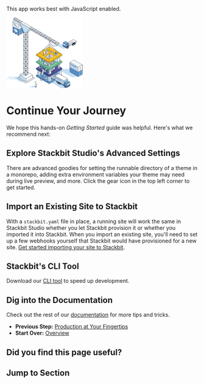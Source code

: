 This app works best with JavaScript enabled.



























![Stackbit](/docs/images/stackbit-crane-sm.png)

Continue Your Journey
=====================

We hope this hands-on *Getting Started* guide was helpful. Here's what we recommend next:

<a href="#explore_stackbit_studio_s_advanced_settings" class="hash-link"><span class="icon-copy"></span></a>Explore Stackbit Studio's Advanced Settings
-------------------------------------------------------------------------------------------------------------------------------------------------------

There are advanced goodies for setting the runnable directory of a theme in a monorepo, adding extra environment variables your theme may need during live preview, and more. Click the gear icon in the top left corner to get started.

<a href="#import_an_existing_site_to_stackbit" class="hash-link"><span class="icon-copy"></span></a>Import an Existing Site to Stackbit
---------------------------------------------------------------------------------------------------------------------------------------

With a `stackbit.yaml` file in place, a running site will work the same in Stackbit Studio whether you let Stackbit provision it or whether you imported it into Stackbit. When you import an existing site, you'll need to set up a few webhooks yourself that Stackbit would have provisioned for a new site. [Get started importing your site to Stackbit](/docs/developer-guides/basics/import-your-site/).

<a href="#stackbit_s_cli_tool" class="hash-link"><span class="icon-copy"></span></a>Stackbit's CLI Tool
-------------------------------------------------------------------------------------------------------

Download our [CLI tool](/docs/reference/stackbit-cli/) to speed up development.

<a href="#dig_into_the_documentation" class="hash-link"><span class="icon-copy"></span></a>Dig into the Documentation
---------------------------------------------------------------------------------------------------------------------

Check out the rest of our [documentation](/docs/) for more tips and tricks.

-   **Previous Step:** [Production at Your Fingertips](/docs/getting-started/production/)
-   **Start Over:** [Overview](/docs/getting-started/)

Did you find this page useful?
------------------------------





Jump to Section
---------------













